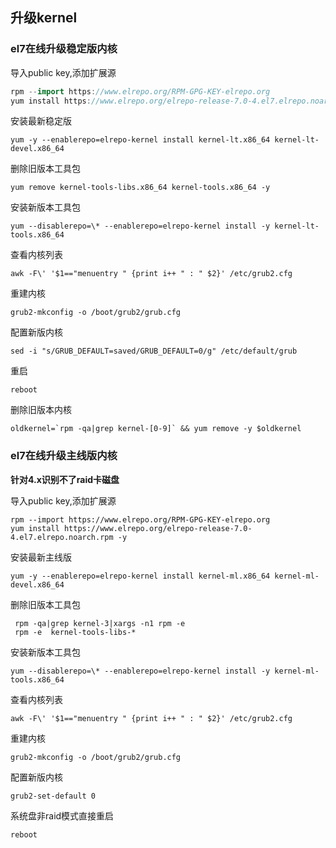 ## 升级kernel
### el7在线升级稳定版内核

导入public key,添加扩展源

```go
rpm --import https://www.elrepo.org/RPM-GPG-KEY-elrepo.org
yum install https://www.elrepo.org/elrepo-release-7.0-4.el7.elrepo.noarch.rpm -y
```
    

安装最新稳定版

```shell
yum -y --enablerepo=elrepo-kernel install kernel-lt.x86_64 kernel-lt-devel.x86_64
```
    
删除旧版本工具包

```shell
yum remove kernel-tools-libs.x86_64 kernel-tools.x86_64 -y
```
    
安装新版本工具包

```shell
yum --disablerepo=\* --enablerepo=elrepo-kernel install -y kernel-lt-tools.x86_64
```
    
查看内核列表

```shell
awk -F\' '$1=="menuentry " {print i++ " : " $2}' /etc/grub2.cfg
```
    
重建内核

```shell
grub2-mkconfig -o /boot/grub2/grub.cfg
```

配置新版内核

```shell
sed -i "s/GRUB_DEFAULT=saved/GRUB_DEFAULT=0/g" /etc/default/grub
```

重启

```shell
reboot
```
    
删除旧版本内核

```shell
oldkernel=`rpm -qa|grep kernel-[0-9]` && yum remove -y $oldkernel
```

### el7在线升级主线版内核

**针对4.x识别不了raid卡磁盘**

导入public key,添加扩展源

    rpm --import https://www.elrepo.org/RPM-GPG-KEY-elrepo.org
    yum install https://www.elrepo.org/elrepo-release-7.0-4.el7.elrepo.noarch.rpm -y
    

安装最新主线版

    yum -y --enablerepo=elrepo-kernel install kernel-ml.x86_64 kernel-ml-devel.x86_64
    
删除旧版本工具包

     rpm -qa|grep kernel-3|xargs -n1 rpm -e
     rpm -e  kernel-tools-libs-*
     
安装新版本工具包

    yum --disablerepo=\* --enablerepo=elrepo-kernel install -y kernel-ml-tools.x86_64
   
查看内核列表

    awk -F\' '$1=="menuentry " {print i++ " : " $2}' /etc/grub2.cfg
    
重建内核

    grub2-mkconfig -o /boot/grub2/grub.cfg

配置新版内核

    grub2-set-default 0

系统盘非raid模式直接重启

    reboot